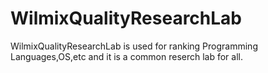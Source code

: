 # WilmixQualityResearchLab
WilmixQualityResearchLab  is  used   for  ranking  Programming Languages,OS,etc  and  it  is  a  common reserch lab  for  all.
